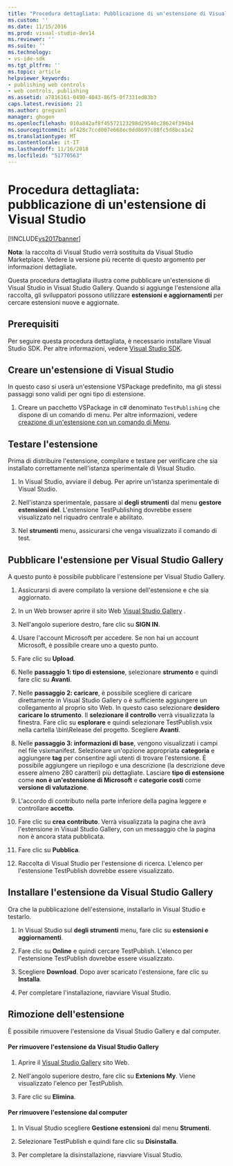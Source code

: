 ```yaml
---
title: "Procedura dettagliata: Pubblicazione di un'estensione di Visual Studio | Microsoft Docs"
ms.custom: ''
ms.date: 11/15/2016
ms.prod: visual-studio-dev14
ms.reviewer: ''
ms.suite: ''
ms.technology:
- vs-ide-sdk
ms.tgt_pltfrm: ''
ms.topic: article
helpviewer_keywords:
- publishing web controls
- web controls, publishing
ms.assetid: a7816161-0490-4043-86f5-0f7331ed83b3
caps.latest.revision: 21
ms.author: gregvanl
manager: ghogen
ms.openlocfilehash: 010a842af8f45572123298d29540c28624f394b4
ms.sourcegitcommit: af428c7ccd007e668ec0dd8697c88fc5d8bca1e2
ms.translationtype: MT
ms.contentlocale: it-IT
ms.lasthandoff: 11/16/2018
ms.locfileid: "51770563"
---
```

# <a name="walkthrough-publishing-a-visual-studio-extension"></a>Procedura dettagliata: pubblicazione di un'estensione di Visual Studio
[!INCLUDE[vs2017banner](../includes/vs2017banner.md)]

**Nota**: la raccolta di Visual Studio verrà sostituita da Visual Studio Marketplace. Vedere la versione più recente di questo argomento per informazioni dettagliate.

  
Questa procedura dettagliata illustra come pubblicare un'estensione di Visual Studio in Visual Studio Gallery. Quando si aggiunge l'estensione alla raccolta, gli sviluppatori possono utilizzare **estensioni e aggiornamenti** per cercare estensioni nuove e aggiornate.  
  
## <a name="prerequisites"></a>Prerequisiti  
 Per seguire questa procedura dettagliata, è necessario installare Visual Studio SDK. Per altre informazioni, vedere [Visual Studio SDK](../extensibility/visual-studio-sdk.md).  
  
## <a name="create-a-visual-studio-extension"></a>Creare un'estensione di Visual Studio  
 In questo caso si userà un'estensione VSPackage predefinito, ma gli stessi passaggi sono validi per ogni tipo di estensione.  
  
1.  Creare un pacchetto VSPackage in c# denominato `TestPublishing` che dispone di un comando di menu. Per altre informazioni, vedere [creazione di un'estensione con un comando di Menu](../extensibility/creating-an-extension-with-a-menu-command.md).  
  
## <a name="test-the-extension"></a>Testare l'estensione  
 Prima di distribuire l'estensione, compilare e testare per verificare che sia installato correttamente nell'istanza sperimentale di Visual Studio.  
  
1.  In Visual Studio, avviare il debug. Per aprire un'istanza sperimentale di Visual Studio.  
  
2.  Nell'istanza sperimentale, passare al **degli strumenti** dal menu **gestore estensioni del**. L'estensione TestPublishing dovrebbe essere visualizzato nel riquadro centrale e abilitato.  
  
3.  Nel **strumenti** menu, assicurarsi che venga visualizzato il comando di test.  
  
## <a name="publish-the-extension-to-the-visual-studio-gallery"></a>Pubblicare l'estensione per Visual Studio Gallery  
 A questo punto è possibile pubblicare l'estensione per Visual Studio Gallery.  
  
1.  Assicurarsi di avere compilato la versione dell'estensione e che sia aggiornato.  
  
2.  In un Web browser aprire il sito Web [Visual Studio Gallery](http://go.microsoft.com/fwlink/?LinkId=194329) .  
  
3.  Nell'angolo superiore destro, fare clic su **SIGN IN**.  
  
4.  Usare l'account Microsoft per accedere. Se non hai un account Microsoft, è possibile creare uno a questo punto.  
  
5.  Fare clic su **Upload**.  
  
6.  Nelle **passaggio 1: tipo di estensione**, selezionare **strumento** e quindi fare clic su **Avanti**.  
  
7.  Nelle **passaggio 2: caricare**, è possibile scegliere di caricare direttamente in Visual Studio Gallery o è sufficiente aggiungere un collegamento al proprio sito Web. In questo caso selezionare **desidero caricare lo strumento**. Il **selezionare il controllo** verrà visualizzata la finestra. Fare clic su **esplorare** e quindi selezionare TestPublish.vsix nella cartella \bin\Release del progetto. Scegliere **Avanti**.  
  
8.  Nelle **passaggio 3: informazioni di base**, vengono visualizzati i campi nel file vsixmanifest. Selezionare un'opzione appropriata **categoria** e aggiungere **tag** per consentire agli utenti di trovare l'estensione. È possibile aggiungere un riepilogo e una descrizione (la descrizione deve essere almeno 280 caratteri) più dettagliate. Lasciare **tipo di estensione** come **non è un'estensione di Microsoft** e **categorie costi** come **versione di valutazione**.  
  
9. L'accordo di contributo nella parte inferiore della pagina leggere e controllare **accetto**.  
  
10. Fare clic su **crea contributo**. Verrà visualizzata la pagina che avrà l'estensione in Visual Studio Gallery, con un messaggio che la pagina non è ancora stata pubblicata.  
  
11. Fare clic su **Pubblica**.  
  
12. Raccolta di Visual Studio per l'estensione di ricerca. L'elenco per l'estensione TestPublish dovrebbe essere visualizzato.  
  
## <a name="install-the-extension-from-the-visual-studio-gallery"></a>Installare l'estensione da Visual Studio Gallery  
 Ora che la pubblicazione dell'estensione, installarlo in Visual Studio e testarlo.  
  
1.  In Visual Studio sul **degli strumenti** menu, fare clic su **estensioni e aggiornamenti**.  
  
2.  Fare clic su **Online** e quindi cercare TestPublish. L'elenco per l'estensione TestPublish dovrebbe essere visualizzato.  
  
3.  Scegliere **Download**. Dopo aver scaricato l'estensione, fare clic su **Installa**.  
  
4.  Per completare l'installazione, riavviare Visual Studio.  
  
## <a name="removing-the-extension"></a>Rimozione dell'estensione  
 È possibile rimuovere l'estensione da Visual Studio Gallery e dal computer.  
  
#### <a name="to-remove-the-extension-from-the-visual-studio-gallery"></a>Per rimuovere l'estensione da Visual Studio Gallery  
  
1.  Aprire il [Visual Studio Gallery](http://go.microsoft.com/fwlink/?LinkId=194329) sito Web.  
  
2.  Nell'angolo superiore destro, fare clic su **Extenions My**. Viene visualizzato l'elenco per TestPublish.  
  
3.  Fare clic su **Elimina**.  
  
#### <a name="to-remove-the-extension-from-your-computer"></a>Per rimuovere l'estensione dal computer  
  
1.  In Visual Studio scegliere **Gestione estensioni** dal menu **Strumenti**.  
  
2.  Selezionare TestPublish e quindi fare clic su **Disinstalla**.  
  
3.  Per completare la disinstallazione, riavviare Visual Studio.

